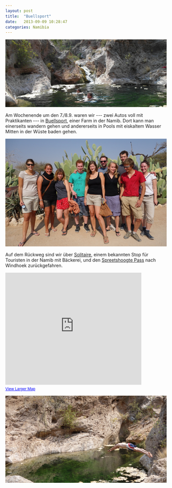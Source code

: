 ```yaml
---
layout: post
title:  "Buellsport"
date:   2013-09-09 10:28:47
categories: Namibia
---
```


![Schwimmen im Pool](/pics/1309_Buellsport/pool_swimming.JPG)

Am Wochenende um den 7./8.9. waren wir --- zwei Autos voll mit Praktikanten --- in [Buellsport](http://www.buellsport.com/start.html), einer Farm in der Namib. Dort kann man einerseits wandern gehen und andererseits in Pools mit eiskaltem Wasser Mitten in der Wüste baden gehen.

![Praktikanten-Reisegruppe in Solitaire](pics/1309_Buellsport/group_pic.JPG)

Auf dem Rückweg sind wir über [Solitaire](http://en.wikipedia.org/wiki/Solitaire,_Namibia), einem bekannten Stop für Touristen in der Namib mit Bäckerei, und den [Spreetshoogte Pass](http://en.wikipedia.org/wiki/Spreetshoogte_Pass) nach Windhoek zurückgefahren.

<iframe width="425" height="350" frameborder="0" scrolling="no" marginheight="0" marginwidth="0" src="https://maps.google.com.na/maps?f=d&amp;source=s_d&amp;saddr=Windhoek&amp;daddr=Rehoboth+to:Bullsport,+Hardap+to:Solitaire,+Khomas+to:Windhoek&amp;geocode=FUjHp_4dcagEASntAQyzXBsLHDE7XUTMQEm45A%3BFUU3nP4dxasEASmrLEOaIpsMHDEaaRwg4ZOMFg%3BFbyCj_4dKK_5ACk3-7DzidByHDGZUcKv4wGe8g%3BFZ9qk_4dnTX0ACkNrp_8kxpzHDH3pmz36a84wg%3BFUjHp_4dcagEASntAQyzXBsLHDE7XUTMQEm45A&amp;aq=&amp;sll=-23.354864,16.570129&amp;sspn=1.835622,2.241211&amp;vpsrc=0&amp;hl=en&amp;mra=ls&amp;ie=UTF8&amp;ll=-23.354864,16.570129&amp;spn=1.591641,1.185223&amp;t=m&amp;output=embed"></iframe><br /><small><a href="https://maps.google.com.na/maps?f=d&amp;source=embed&amp;saddr=Windhoek&amp;daddr=Rehoboth+to:Bullsport,+Hardap+to:Solitaire,+Khomas+to:Windhoek&amp;geocode=FUjHp_4dcagEASntAQyzXBsLHDE7XUTMQEm45A%3BFUU3nP4dxasEASmrLEOaIpsMHDEaaRwg4ZOMFg%3BFbyCj_4dKK_5ACk3-7DzidByHDGZUcKv4wGe8g%3BFZ9qk_4dnTX0ACkNrp_8kxpzHDH3pmz36a84wg%3BFUjHp_4dcagEASntAQyzXBsLHDE7XUTMQEm45A&amp;aq=&amp;sll=-23.354864,16.570129&amp;sspn=1.835622,2.241211&amp;vpsrc=0&amp;hl=en&amp;mra=ls&amp;ie=UTF8&amp;ll=-23.354864,16.570129&amp;spn=1.591641,1.185223&amp;t=m" style="color:#0000FF;text-align:left">View Larger Map</a></small>

![Felix springt in den Pool](/pics/1309_Buellsport/felix_jumpin.JPG)
